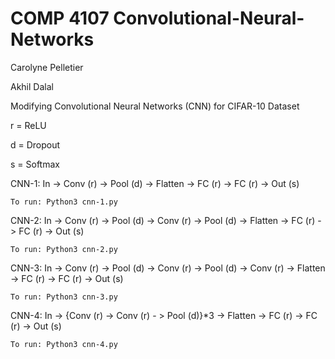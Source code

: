 # COMP 4107 Convolutional-Neural-Networks

Carolyne Pelletier

Akhil Dalal

Modifying Convolutional Neural Networks (CNN) for CIFAR-10 Dataset

r = ReLU

d = Dropout

s = Softmax

CNN-1: In -> Conv (r) -> Pool (d) -> Flatten -> FC (r) -> FC (r) -> Out (s)

	To run: Python3 cnn-1.py
  
CNN-2: In -> Conv (r) -> Pool (d) -> Conv (r) -> Pool (d) -> Flatten -> FC (r) -> FC (r) -> Out (s)

	To run: Python3 cnn-2.py
  
CNN-3: In -> Conv (r) -> Pool (d) -> Conv (r) -> Pool (d) -> Conv (r) -> Flatten -> FC (r) -> FC (r) -> Out (s)

	To run: Python3 cnn-3.py
  
CNN-4: In -> {Conv (r) -> Conv (r) - > Pool (d)}*3 -> Flatten -> FC (r) -> FC (r) -> Out (s)

	To run: Python3 cnn-4.py
  

